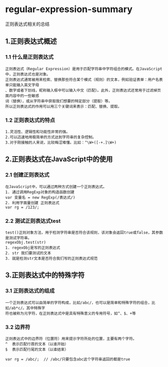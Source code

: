 # regular-expression-summary
正则表达式相关的总结

## 1.正则表达式概述
### 1.1 什么是正则表达式
```
正则表达式（Regular Expression）是用于匹配字符串中字符组合的模式。在JavaScript中，正则表达式也是对象。
正则表达式通常被用来检索、替换那些符合某个模式（规则）的文本，例如验证表单：用户名表单只能输入英文字母
、数字或者下划线，昵称输入框中可以输入中文（匹配）。此外，正则表达式还常用于过滤掉页面内容中的一些敏感
词（替换），或从字符串中获取我们想要的特定部分（提取）等。
所以正则表达式的作用可以用三个关键词来表示：匹配、替换、提取。
```
### 1.2 正则表达式的特点
```
1.灵活性、逻辑性和功能性非常的强。
2.可以迅速地用极简单的方式达到字符串的复杂控制。
3.对于刚接触的人来说，比较晦涩难懂。比如：^\W+([-+.]\W+)
```
## 2.正则表达式在JavaScript中的使用
### 2.1 创建正则表达式
```
在JavaScript中，可以通过两种方式创建一个正则表达式。
1. 通过调用RegExp对象的构造函数创建
var 变量名 = new RegExp(/表达式/)
2. 利用字面量创建 正则表达式
var rg = /123/;
```
### 2.2 测试正则表达式test
```
test()正则对象方法，用于检测字符串是否符合该规则，该对象会返回true或false，其参数是测试字符串。
regexObj.test(str)
1. regexObj是写的正则表达式
2. str 我们要测试的文本
3. 就是检测str文本是否符合我们写的正则表达式规范
```
## 3.正则表达式中的特殊字符
### 3.1 正则表达式的组成
```
一个正则表达式可以由简单的字符构成，比如/abc/，也可以是简单和特殊字符的组合，比如/ab*c/。其中特殊字
符也被称为元字符，在正则表达式中是具有特殊意义的专用符号，如^、$、+等
```
### 3.2 边界符
```
正则表达式中的边界符（位置符）用来提示字符所处的位置，主要有两个字符。
^  表示匹配行首的文本（以谁开始）
$  表示匹配行尾的文本（以谁结束）

var rg = /abc/;  // /abc/只要包含abc这个字符串返回的都是true

```